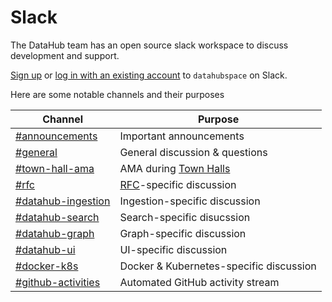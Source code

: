# Slack

The DataHub team has an open source slack workspace to discuss development and support.

[Sign up](https://join.slack.com/t/datahubspace/shared_invite/zt-dkzbxfck-dzNl96vBzB06pJpbRwP6RA) or
[log in with an existing account](https://datahubspace.slack.com/) to `datahubspace` on Slack.

Here are some notable channels and their purposes

| Channel                                                                | Purpose                                 |
| ---------------------------------------------------------------------- | --------------------------------------- |
| [#announcements](https://app.slack.com/client/TUMKD5EGJ/CUMV92XRQ)     | Important announcements                 |
| [#general](https://app.slack.com/client/TUMKD5EGJ/CV2KB471C)           | General discussion & questions          |
| [#town-hall-ama](https://app.slack.com/client/TUMKD5EGJ/C01040VS7CJ)   | AMA during [Town Halls](townhalls.md)   |
| [#rfc](https://app.slack.com/client/TUMKD5EGJ/C017W0NTZHR)             | [RFC](rfc.md)-specific discussion       |
| [#datahub-ingestion](https://app.slack.com/client/TUMKD5EGJ/CUMUWQU66) | Ingestion-specific discussion           |
| [#datahub-search](https://app.slack.com/client/TUMKD5EGJ/CUMTR0UJE)    | Search-specific disucssion              |
| [#datahub-graph](https://app.slack.com/client/TUMKD5EGJ/CUQJTTATB)     | Graph-specific discussion               |
| [#datahub-ui](https://app.slack.com/client/TUMKD5EGJ/CV2UXSE9L)        | UI-specific discussion                  |
| [#docker-k8s](https://app.slack.com/client/TUMKD5EGJ/CV2UVAPPG)        | Docker & Kubernetes-specific discussion |
| [#github-activities](https://app.slack.com/client/TUMKD5EGJ/CV3FCF9QE) | Automated GitHub activity stream        |

